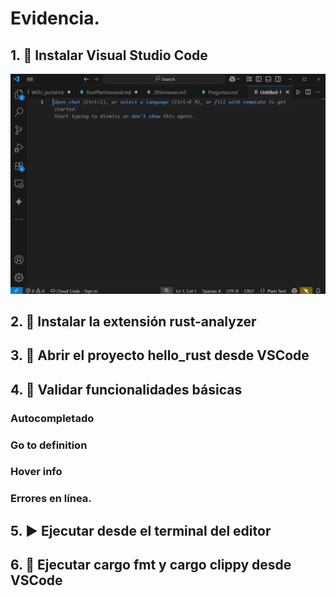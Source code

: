 # Evidencia.
## 1. 🧰 Instalar Visual Studio Code

![Visual Studio Code](img/vsc.png)

## 2. 🧩 Instalar la extensión rust-analyzer


## 3. 📂 Abrir el proyecto hello_rust desde VSCode


## 4. 🧪 Validar funcionalidades básicas

### Autocompletado

### Go to definition

### Hover info

### Errores en línea.

## 5. ▶ Ejecutar desde el terminal del editor

## 6. 🎯 Ejecutar cargo fmt y cargo clippy desde VSCode
